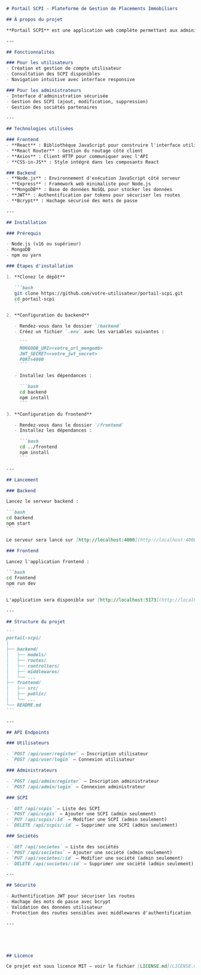 ````markdown name=README.md
# Portail SCPI - Plateforme de Gestion de Placements Immobiliers

## À propos du projet

**Portail SCPI** est une application web complète permettant aux administrateurs de gérer des Sociétés Civiles de Placement Immobilier (SCPI) et aux utilisateurs de consulter les informations sur ces placements. Ce projet utilise une architecture moderne avec une séparation claire entre frontend et backend.

---

## Fonctionnalités

### Pour les utilisateurs
- Création et gestion de compte utilisateur
- Consultation des SCPI disponibles
- Navigation intuitive avec interface responsive

### Pour les administrateurs
- Interface d'administration sécurisée
- Gestion des SCPI (ajout, modification, suppression)
- Gestion des sociétés partenaires

---

## Technologies utilisées

### Frontend
- **React** : Bibliothèque JavaScript pour construire l'interface utilisateur
- **React Router** : Gestion du routage côté client
- **Axios** : Client HTTP pour communiquer avec l'API
- **CSS-in-JS** : Style intégré dans les composants React

### Backend
- **Node.js** : Environnement d'exécution JavaScript côté serveur
- **Express** : Framework web minimaliste pour Node.js
- **MongoDB** : Base de données NoSQL pour stocker les données
- **JWT** : Authentification par tokens pour sécuriser les routes
- **Bcrypt** : Hachage sécurisé des mots de passe

---

## Installation

### Prérequis

- Node.js (v16 ou supérieur)
- MongoDB
- npm ou yarn

### Étapes d'installation

1. **Clonez le dépôt**

   ```bash
   git clone https://github.com/votre-utilisateur/portail-scpi.git
   cd portail-scpi
   ```

2. **Configuration du backend**

   - Rendez-vous dans le dossier `/backend`
   - Créez un fichier `.env` avec les variables suivantes :

     ```
     MONGODB_URI=<votre_url_mongodb>
     JWT_SECRET=<votre_jwt_secret>
     PORT=4000
     ```

   - Installez les dépendances :

     ```bash
     cd backend
     npm install
     ```

3. **Configuration du frontend**

   - Rendez-vous dans le dossier `/frontend`
   - Installez les dépendances :

     ```bash
     cd ../frontend
     npm install
     ```

---

## Lancement

### Backend

Lancez le serveur backend :

```bash
cd backend
npm start
```

Le serveur sera lancé sur [http://localhost:4000](http://localhost:4000)

### Frontend

Lancez l'application frontend :

```bash
cd frontend
npm run dev
```

L'application sera disponible sur [http://localhost:5173](http://localhost:5173)

---

## Structure du projet

```
portail-scpi/
│
├── backend/
│   ├── models/
│   ├── routes/
│   ├── controllers/
│   ├── middlewares/
│   └── ...
├── frontend/
│   ├── src/
│   ├── public/
│   └── ...
└── README.md
```

---

## API Endpoints

### Utilisateurs

- `POST /api/user/register` – Inscription utilisateur
- `POST /api/user/login` – Connexion utilisateur

### Administrateurs

- `POST /api/admin/register` – Inscription administrateur
- `POST /api/admin/login` – Connexion administrateur

### SCPI

- `GET /api/scpis` – Liste des SCPI
- `POST /api/scpis` – Ajouter une SCPI (admin seulement)
- `PUT /api/scpis/:id` – Modifier une SCPI (admin seulement)
- `DELETE /api/scpis/:id` – Supprimer une SCPI (admin seulement)

### Sociétés

- `GET /api/societes` – Liste des sociétés
- `POST /api/societes` – Ajouter une société (admin seulement)
- `PUT /api/societes/:id` – Modifier une société (admin seulement)
- `DELETE /api/societes/:id` – Supprimer une société (admin seulement)

---

## Sécurité

- Authentification JWT pour sécuriser les routes
- Hachage des mots de passe avec bcrypt
- Validation des données utilisateur
- Protection des routes sensibles avec middlewares d'authentification

---





## Licence

Ce projet est sous licence MIT – voir le fichier [LICENSE.md](LICENSE.md) pour plus de détails.
````